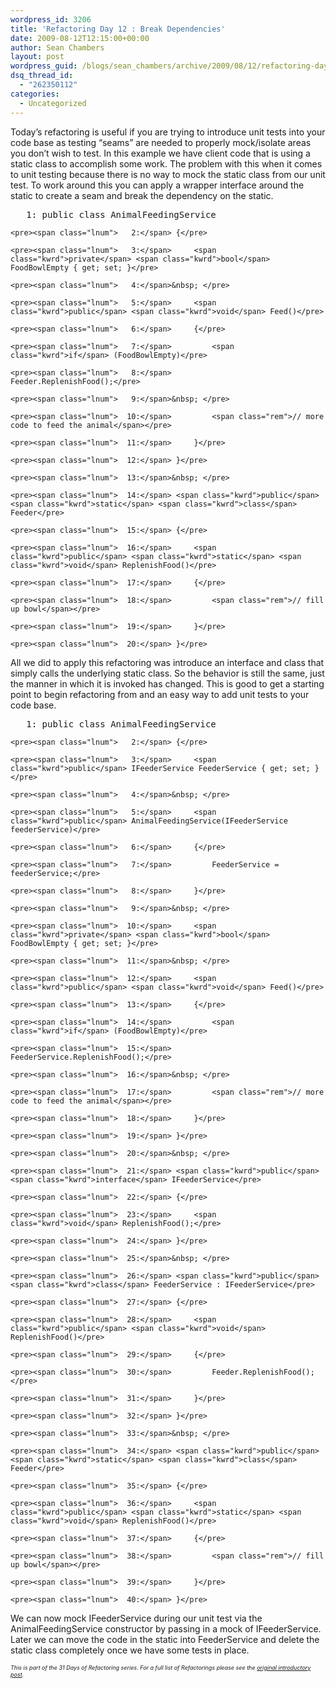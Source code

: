 ```yaml
---
wordpress_id: 3206
title: 'Refactoring Day 12 : Break Dependencies'
date: 2009-08-12T12:15:00+00:00
author: Sean Chambers
layout: post
wordpress_guid: /blogs/sean_chambers/archive/2009/08/12/refactoring-day-12-break-dependencies.aspx
dsq_thread_id:
  - "262350112"
categories:
  - Uncategorized
---
```

Today&#8217;s refactoring is useful if you are trying to introduce unit tests into your code base as testing &ldquo;seams&rdquo; are needed to properly mock/isolate areas you don&rsquo;t wish to test. In this example we have client code that is using a static class to accomplish some work. The problem with this when it comes to unit testing because there is no way to mock the static class from our unit test. To work around this you can apply a wrapper interface around the static to create a seam and break the dependency on the static.

<div class="csharpcode-wrapper">
  <div class="csharpcode">
    <pre><span class="lnum">   1:</span> <span class="kwrd">public</span> <span class="kwrd">class</span> AnimalFeedingService</pre>
    
    <pre><span class="lnum">   2:</span> {</pre>
    
    <pre><span class="lnum">   3:</span>     <span class="kwrd">private</span> <span class="kwrd">bool</span> FoodBowlEmpty { get; set; }</pre>
    
    <pre><span class="lnum">   4:</span>&nbsp; </pre>
    
    <pre><span class="lnum">   5:</span>     <span class="kwrd">public</span> <span class="kwrd">void</span> Feed()</pre>
    
    <pre><span class="lnum">   6:</span>     {</pre>
    
    <pre><span class="lnum">   7:</span>         <span class="kwrd">if</span> (FoodBowlEmpty)</pre>
    
    <pre><span class="lnum">   8:</span>             Feeder.ReplenishFood();</pre>
    
    <pre><span class="lnum">   9:</span>&nbsp; </pre>
    
    <pre><span class="lnum">  10:</span>         <span class="rem">// more code to feed the animal</span></pre>
    
    <pre><span class="lnum">  11:</span>     }</pre>
    
    <pre><span class="lnum">  12:</span> }</pre>
    
    <pre><span class="lnum">  13:</span>&nbsp; </pre>
    
    <pre><span class="lnum">  14:</span> <span class="kwrd">public</span> <span class="kwrd">static</span> <span class="kwrd">class</span> Feeder</pre>
    
    <pre><span class="lnum">  15:</span> {</pre>
    
    <pre><span class="lnum">  16:</span>     <span class="kwrd">public</span> <span class="kwrd">static</span> <span class="kwrd">void</span> ReplenishFood()</pre>
    
    <pre><span class="lnum">  17:</span>     {</pre>
    
    <pre><span class="lnum">  18:</span>         <span class="rem">// fill up bowl</span></pre>
    
    <pre><span class="lnum">  19:</span>     }</pre>
    
    <pre><span class="lnum">  20:</span> }</pre>
  </div>
</div>

All we did to apply this refactoring was introduce an interface and class that simply calls the underlying static class. So the behavior is still the same, just the manner in which it is invoked has changed. This is good to get a starting point to begin refactoring from and an easy way to add unit tests to your code base.

<div class="csharpcode-wrapper">
  <div class="csharpcode">
    <pre><span class="lnum">   1:</span> <span class="kwrd">public</span> <span class="kwrd">class</span> AnimalFeedingService</pre>
    
    <pre><span class="lnum">   2:</span> {</pre>
    
    <pre><span class="lnum">   3:</span>     <span class="kwrd">public</span> IFeederService FeederService { get; set; }</pre>
    
    <pre><span class="lnum">   4:</span>&nbsp; </pre>
    
    <pre><span class="lnum">   5:</span>     <span class="kwrd">public</span> AnimalFeedingService(IFeederService feederService)</pre>
    
    <pre><span class="lnum">   6:</span>     {</pre>
    
    <pre><span class="lnum">   7:</span>         FeederService = feederService;</pre>
    
    <pre><span class="lnum">   8:</span>     }</pre>
    
    <pre><span class="lnum">   9:</span>&nbsp; </pre>
    
    <pre><span class="lnum">  10:</span>     <span class="kwrd">private</span> <span class="kwrd">bool</span> FoodBowlEmpty { get; set; }</pre>
    
    <pre><span class="lnum">  11:</span>&nbsp; </pre>
    
    <pre><span class="lnum">  12:</span>     <span class="kwrd">public</span> <span class="kwrd">void</span> Feed()</pre>
    
    <pre><span class="lnum">  13:</span>     {</pre>
    
    <pre><span class="lnum">  14:</span>         <span class="kwrd">if</span> (FoodBowlEmpty)</pre>
    
    <pre><span class="lnum">  15:</span>             FeederService.ReplenishFood();</pre>
    
    <pre><span class="lnum">  16:</span>&nbsp; </pre>
    
    <pre><span class="lnum">  17:</span>         <span class="rem">// more code to feed the animal</span></pre>
    
    <pre><span class="lnum">  18:</span>     }</pre>
    
    <pre><span class="lnum">  19:</span> }</pre>
    
    <pre><span class="lnum">  20:</span>&nbsp; </pre>
    
    <pre><span class="lnum">  21:</span> <span class="kwrd">public</span> <span class="kwrd">interface</span> IFeederService</pre>
    
    <pre><span class="lnum">  22:</span> {</pre>
    
    <pre><span class="lnum">  23:</span>     <span class="kwrd">void</span> ReplenishFood();</pre>
    
    <pre><span class="lnum">  24:</span> }</pre>
    
    <pre><span class="lnum">  25:</span>&nbsp; </pre>
    
    <pre><span class="lnum">  26:</span> <span class="kwrd">public</span> <span class="kwrd">class</span> FeederService : IFeederService</pre>
    
    <pre><span class="lnum">  27:</span> {</pre>
    
    <pre><span class="lnum">  28:</span>     <span class="kwrd">public</span> <span class="kwrd">void</span> ReplenishFood()</pre>
    
    <pre><span class="lnum">  29:</span>     {</pre>
    
    <pre><span class="lnum">  30:</span>         Feeder.ReplenishFood();</pre>
    
    <pre><span class="lnum">  31:</span>     }</pre>
    
    <pre><span class="lnum">  32:</span> }</pre>
    
    <pre><span class="lnum">  33:</span>&nbsp; </pre>
    
    <pre><span class="lnum">  34:</span> <span class="kwrd">public</span> <span class="kwrd">static</span> <span class="kwrd">class</span> Feeder</pre>
    
    <pre><span class="lnum">  35:</span> {</pre>
    
    <pre><span class="lnum">  36:</span>     <span class="kwrd">public</span> <span class="kwrd">static</span> <span class="kwrd">void</span> ReplenishFood()</pre>
    
    <pre><span class="lnum">  37:</span>     {</pre>
    
    <pre><span class="lnum">  38:</span>         <span class="rem">// fill up bowl</span></pre>
    
    <pre><span class="lnum">  39:</span>     }</pre>
    
    <pre><span class="lnum">  40:</span> }</pre>
  </div>
</div>

We can now mock IFeederService during our unit test via the AnimalFeedingService constructor by passing in a mock of IFeederService. Later we can move the code in the static into FeederService and delete the static class completely once we have some tests in place.

<span style="font-size: xx-small"></span>

_<span style="font-size: xx-small">This is part of the 31 Days of Refactoring series. For a full list of Refactorings please see the <a href="/blogs/sean_chambers/archive/2009/08/01/31-days-of-refactoring.aspx" target="_blank">original introductory post</a>.</span>_